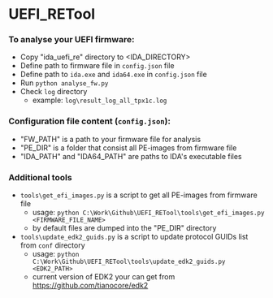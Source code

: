 # UEFI_RETool
### To analyse your UEFI firmware:
 * Copy "ida_uefi_re" directory to <IDA_DIRECTORY>
 * Define path to firmware file in `config.json` file
 * Define path to `ida.exe` and `ida64.exe` in `config.json` file
 * Run `python analyse_fw.py`
 * Check `log` directory
    - example: `log\result_log_all_tpx1c.log`
### Configuration file content (`config.json`):
 * "FW_PATH" is a path to your firmware file for analysis
 * "PE_DIR" is a folder that consist all PE-images from firmware file
 * "IDA_PATH" and "IDA64_PATH" are paths to IDA's executable files
### Additional tools
 * `tools\get_efi_images.py` is a script to get all PE-images from firmware file
    - usage: `python C:\Work\Github\UEFI_RETool\tools\get_efi_images.py <FIRMWARE_FILE_NAME>`
    - by default files are dumped into the "PE_DIR" directory
 * `tools\update_edk2_guids.py` is a script to update protocol GUIDs list from `conf` directory
    - usage: `python C:\Work\Github\UEFI_RETool\tools\update_edk2_guids.py <EDK2_PATH>`
    - current version of EDK2 your can get from https://github.com/tianocore/edk2